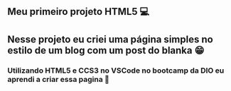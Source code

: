 ## Meu primeiro projeto HTML5 :computer:

## Nesse projeto eu criei uma página simples no estilo de um blog com um post do blanka :grin:

### Utilizando HTML5 e  CCS3 no VSCode no bootcamp da DIO eu aprendi a criar essa pagina :call_me_hand:





 